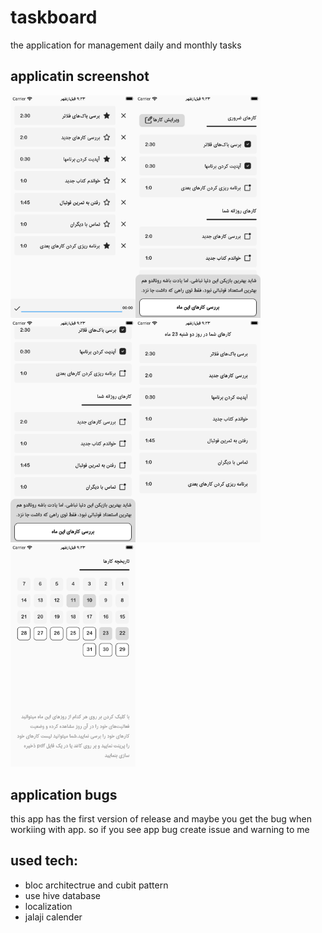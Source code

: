 # taskboard

the application for management daily and monthly tasks


## applicatin screenshot

<img src="./git-assets/1.png" width="200"><img src="./git-assets/2.png" width="200"><img src="./git-assets/3.png" width="200"><img src="./git-assets/4.png" width="200"><img src="./git-assets/5.png" width="200">

## application bugs
this app has the first version of release and maybe you get the bug when workiing with app. so if you see app bug create issue and warning to me

## used tech:
- bloc architectrue and cubit pattern
- use hive database
- localization
- jalaji calender
